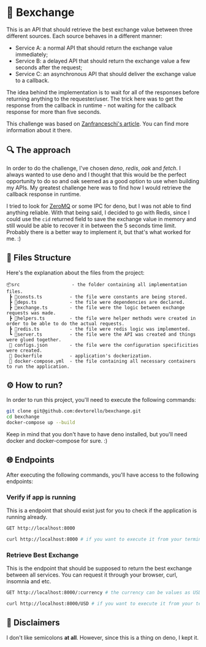 # 💸 Bexchange

This is an API that should retrieve the best exchange value between three different sources. Each source behaves in a different manner:

* Service A: a normal API that should return the exchange value immediately;
* Service B: a delayed API that should return the exchange value a few seconds after the request;
* Service C: an asynchronous API that should deliver the exchange value to a callback.

The idea behind the implementation is to wait for all of the responses before returning anything to the requester/user. The trick here was to get the response from the callback in runtime - not waiting for the callback response for more than five seconds.

This challenge was based on [Zanfranceschi's article](https://dev.to/zanfranceschi/desafio-integracao-com-apis-4jco). You can find more information about it there.

## 🔍 The approach

In order to do the challenge, I've chosen *deno*, *redis*, *oak* and *fetch*. I always wanted to use deno and I thought that this would be the perfect opportunity to do so and oak seemed as a good option to use when building my APIs. My greatest challenge here was to find how I would retrieve the callback response in runtime. 

I tried to look for [ZeroMQ](https://zeromq.org/) or some IPC for deno, but I was not able to find anything reliable. With that being said, I decided to go with Redis, since I could use the `cid` returned field to save the exchange value in memory and still would be able to recover it in between the 5 seconds time limit. Probably there is a better way to implement it, but that's what worked for me. :)

## 📝 Files Structure
Here's the explanation about the files from the project:

```
📦src                   - the folder containing all implementation files.
 ┣ 📜consts.ts          - the file were constants are being stored.
 ┣ 📜deps.ts            - the file were dependencies are declared.
 ┣ 📜exchange.ts        - the file were the logic between exchange requests was made.
 ┣ 📜helpers.ts         - the file were helper methods were created in order to be able to do the actual requests.
 ┣ 📜redis.ts           - the file were redis logic was implemented.
 ┗ 📜server.ts          - the file were the API was created and things were glued together.
 🧰 configs.json        - the file were the configuration specificities were created.
 🐋 Dockerfile          - application's dockerization.
 🐋 docker-compose.yml  - the file containing all necessary containers to run the application.
```

## ⚙️ How to run?
In order to run this project, you'll need to execute the following commands:

```bash
git clone git@github.com:devtorello/bexchange.git
cd bexchange
docker-compose up --build
```

Keep in mind that you don't have to have deno installed, but you'll need docker and docker-compose for sure. :)

## 🌐 Endpoints
After executing the following commands, you'll have access to the following endpoints:

### Verify if app is running
This is a endpoint that should exist just for you to check if the application is running already.

```bash
GET http://localhost:8000

curl http://localhost:8000 # if you want to execute it from your terminal
```

### Retrieve Best Exchange
This is the endpoint that should be supposed to return the best exchange between all services. You can request it through your browser, curl, insomnia and etc.

```bash
GET http://localhost:8000/:currency # the currency can be values as USD, EUR, BRL and so on

curl http://localhost:8000/USD # if you want to execute it from your terminal
```

## 🤪 Disclaimers
I don't like semicolons **at all**. However, since this is a thing on deno, I kept it.